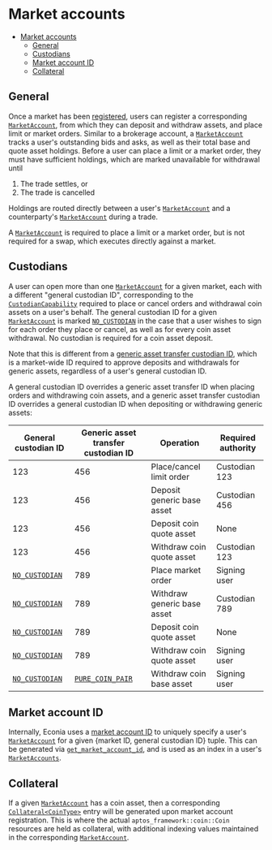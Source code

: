 # Market accounts

- [Market accounts](#market-accounts)
  - [General](#general)
  - [Custodians](#custodians)
  - [Market account ID](#market-account-id)
  - [Collateral](#collateral)

## General

Once a market has been [registered](registry.md), users can register a corresponding [`MarketAccount`](../../../src/move/econia/build/Econia/docs/user.md#0xc0deb00c_user_MarketAccount), from which they can deposit and withdraw assets, and place limit or market orders.
Similar to a brokerage account, a [`MarketAccount`](../../../src/move/econia/build/Econia/docs/user.md#0xc0deb00c_user_MarketAccount) tracks a user's outstanding bids and asks, as well as their total base and quote asset holdings.
Before a user can place a limit or a market order, they must have sufficient holdings, which are marked unavailable for withdrawal until

1. The trade settles, or
1. The trade is cancelled

Holdings are routed directly between a user's [`MarketAccount`](../../../src/move/econia/build/Econia/docs/user.md#0xc0deb00c_user_MarketAccount) and a counterparty's [`MarketAccount`](../../../src/move/econia/build/Econia/docs/user.md#0xc0deb00c_user_MarketAccount) during a trade.

A [`MarketAccount`](../../../src/move/econia/build/Econia/docs/user.md#0xc0deb00c_user_MarketAccount) is required to place a limit or a market order, but is not required for a swap, which executes directly against a market.

## Custodians

A user can open more than one [`MarketAccount`](../../../src/move/econia/build/Econia/docs/user.md#0xc0deb00c_user_MarketAccount) for a given market, each with a different "general custodian ID", corresponding to the [`CustodianCapability`](../../../src/move/econia/build/Econia/docs/registry.md#0xc0deb00c_registry_CustodianCapability) required to place or cancel orders and withdrawal coin assets on a user's behalf.
The general custodian ID for a given [`MarketAccount`](../../../src/move/econia/build/Econia/docs/user.md#0xc0deb00c_user_MarketAccount) is marked [`NO_CUSTODIAN`](../../../src/move/econia/build/Econia/docs/user.md#0xc0deb00c_user_NO_CUSTODIAN) in the case that a user wishes to sign for each order they place or cancel, as well as for every coin asset withdrawal.
No custodian is required for a coin asset deposit.

Note that this is different from a [generic asset transfer custodian ID](registry.md#asset-types), which is a market-wide ID required to approve deposits and withdrawals for generic assets, regardless of a user's general custodian ID.

A general custodian ID overrides a generic asset transfer ID when placing orders and withdrawing coin assets, and a generic asset transfer custodian ID overrides a general custodian ID when depositing or withdrawing generic assets:

| General custodian ID                                                                              | Generic asset transfer custodian ID                                                                           | Operation                      | Required authority |
|---------------------------------------------------------------------------------------------------|---------------------------------------------------------------------------------------------------------------|--------------------------------|--------------------|
| 123                                                                                               | 456                                                                                                           | Place/cancel limit order       | Custodian 123      |
| 123                                                                                               | 456                                                                                                           | Deposit generic base asset     | Custodian 456      |
| 123                                                                                               | 456                                                                                                           | Deposit coin quote asset       | None               |
| 123                                                                                               | 456                                                                                                           | Withdraw coin quote asset      | Custodian 123      |
| [`NO_CUSTODIAN`](../../../src/move/econia/build/Econia/docs/user.md#0xc0deb00c_user_NO_CUSTODIAN) | 789                                                                                                           | Place market order             | Signing user       |
| [`NO_CUSTODIAN`](../../../src/move/econia/build/Econia/docs/user.md#0xc0deb00c_user_NO_CUSTODIAN) | 789                                                                                                           | Withdraw generic base asset    | Custodian 789      |
| [`NO_CUSTODIAN`](../../../src/move/econia/build/Econia/docs/user.md#0xc0deb00c_user_NO_CUSTODIAN) | 789                                                                                                           | Deposit coin quote asset       | None               |
| [`NO_CUSTODIAN`](../../../src/move/econia/build/Econia/docs/user.md#0xc0deb00c_user_NO_CUSTODIAN) | 789                                                                                                           | Withdraw coin quote asset      | Signing user       |
| [`NO_CUSTODIAN`](../../../src/move/econia/build/Econia/docs/user.md#0xc0deb00c_user_NO_CUSTODIAN) | [`PURE_COIN_PAIR`](../../../src/move/econia/build/Econia/docs/registry.md#0xc0deb00c_registry_PURE_COIN_PAIR) | Withdraw coin base asset       | Signing user       |

## Market account ID

Internally, Econia uses a [market account ID](../../../src/move/econia/build/Econia/docs/user.md#@Market_account_ID_1) to uniquely specify a user's [`MarketAccount`](../../../src/move/econia/build/Econia/docs/user.md#0xc0deb00c_user_MarketAccount) for a given {market ID, general custodian ID} tuple.
This can be generated via [`get_market_account_id`](../../../src/move/econia/build/Econia/docs/user.md#0xc0deb00c_user_get_market_account_id), and is used as an index in a user's [`MarketAccounts`](../../../src/move/econia/build/Econia/docs/user.md#0xc0deb00c_user_MarketAccounts).

## Collateral

If a given [`MarketAccount`](../../../src/move/econia/build/Econia/docs/user.md#0xc0deb00c_user_MarketAccount) has a coin asset, then a corresponding [`Collateral<CoinType>`](../../../src/move/econia/build/Econia/docs/user.md#0xc0deb00c_user_Collateral) entry will be generated upon market account registration.
This is where the actual `aptos_framework::coin::Coin` resources are held as collateral, with additional indexing values maintained in the corresponding [`MarketAccount`](../../../src/move/econia/build/Econia/docs/user.md#0xc0deb00c_user_MarketAccount).